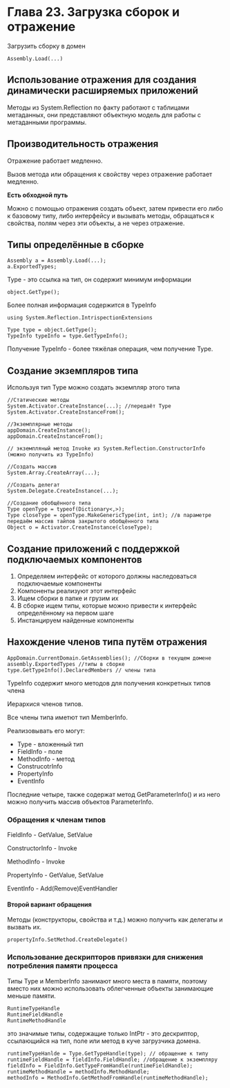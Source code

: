 # Глава 23. Загрузка сборок и отражение

Загрузить сборку в домен

```
Assembly.Load(...)
```

## Использование отражения для создания динамически расширяемых приложений

Методы из System.Reflection по факту работают с таблицами метаданных, они представляют объектную модель для работы с метаданными программы.

## Производительность отражения

Отражение работает медленно.

Вызов метода или обращения к свойству через отражение работает медленно.

**Есть обходной путь**

Можно с помощью отражения создать объект, затем привести его либо к базовому типу, либо интерфейсу и вызывать методы, обращаться к свойства, полям через эти объекты, а не через отражение.

## Типы определённые в сборке

```
Assembly a = Assembly.Load(...);
a.ExportedTypes;
```

Type - это ссылка на тип, он содержит минимум информации

```
object.GetType();
```

Более полная информация содержится в TypeInfo

```
using System.Reflection.IntrispectionExtensions

Type type = object.GetType();
TypeInfo typeInfo = type.GetTypeInfo();
```

Получение TypeInfo - более тяжёлая операция, чем получение Type.

## Создание экземпляров типа

Используя тип Type можно создать экземпляр этого типа

```
//Статические методы
System.Activator.CreateInstance(...); //передаёт Type
System.Activator.CreateInstanceFrom();

//Экземплярные методы
appDomain.CreateInstance();
appDomain.CreateInstanceFrom();

// экземпляный метод Invoke из System.Reflection.ConstructorInfo (можно получить из TypeInfo)

//Создать массив
System.Array.CreateArray(...);

//Создать делегат
System.Delegate.CreateInstance(...);

//Создание обобщённого типа
Type openType = typeof(Dictionary<,>);
Type closeType = openType.MakeGenericType(int, int); //в параметре передаём массив тайпов закрытого обобщённого типа
Object o = Activator.CreateInstance(closeType);
```

## Создание приложений с поддержкой подключаемых компонентов

1. Определяем интерфейс от которого должны наследоваться подключаемые компоненты
2. Компоненты реализуют этот интерфейс
3. Ищем сборки в папке и грузим их
4. В сборке ищем типы, которые можно привести к интерфейс определённому на первом шаге
5. Инстанцируем найденные компоненты

## Нахождение членов типа путём отражения

```
AppDomain.CurrentDomain.GetAssemblies(); //Сборки в текущем домене
assembly.ExportedTypes //типы в сборке
type.GetTypeInfo().DeclaredMembers // члены типа
```

TypeInfo содержит много методов для получения конкретных типов члена

Иерархися членов типов.

Все члены типа иметют тип MemberInfo.

Реализовывать его могут:

* Type - вложенный тип
* FieldInfo - поле
* MethodInfo - метод
* ConstrucotrInfo
* PropertyInfo
* EventInfo

Последние четыре, также содержат метод GetParameterInfo() и из него можно получить массив объектов ParameterInfo.

### Обращения к членам типов

FieldInfo - GetValue, SetValue

ConstructorInfo - Invoke

MethodInfo - Invoke

PropertyInfo - GetValue, SetValue

EventInfo - Add(Remove)EventHandler

#### Второй вариант обращения

Методы (конструкторы, свойства и т.д.) можно получить как делегаты и вызвать их.

```
propertyInfo.SetMethod.CreateDelegate()
```

### Использование дескрипторов привязки для снижения потребления памяти процесса

Типы Type и MemberInfo занимают много места в памяти, поэтому вместо них можно использовать облегченные объекты занимающие меньше памяти.

```
RuntimeTypeHandle
RuntimeFieldHandle
RuntimeMethodHandle
```

это значимые типы, содержащие только IntPtr - это дескриптор, ссылающийся на тип, поле или метод в куче загрузчика домена.

```
runtimeTypeHanlde = Type.GetTypeHandle(type); // обращение к типу
runtimeFieldHandle = fieldInfo.FieldHandle; //обращение к экземпляру
fieldInfo = FieldInfo.GetTypeFromHandle(runtimeFieldHandle);
runtimeMethodHandle = methodInfo.MethodHandle;
methodInfo = MethodInfo.GetMethodFromHandle(runtimeMethodHandle);
```
